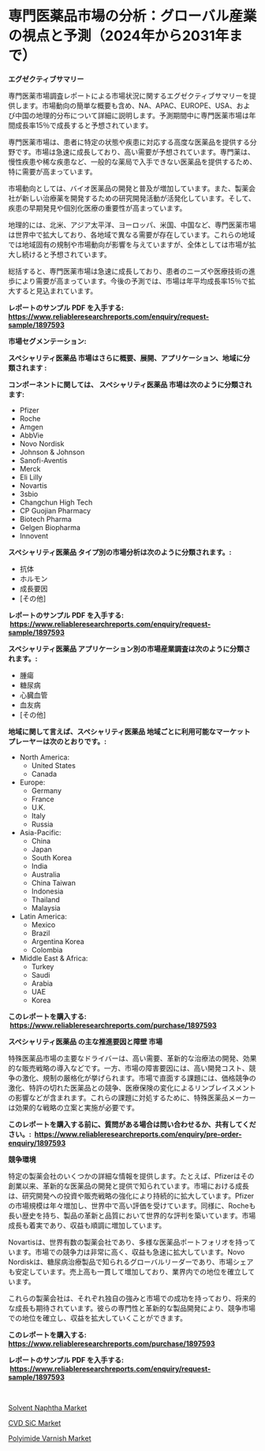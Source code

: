 <p><h1>専門医薬品市場の分析：グローバル産業の視点と予測（2024年から2031年まで）</h1></p><p><strong>エグゼクティブサマリー</strong></p>
<p><p>専門医薬市場調査レポートによる市場状況に関するエグゼクティブサマリーを提供します。市場動向の簡単な概要も含め、NA、APAC、EUROPE、USA、および中国の地理的分布について詳細に説明します。予測期間中に専門医薬市場は年間成長率15％で成長すると予想されています。</p><p>専門医薬市場は、患者に特定の状態や疾患に対応する高度な医薬品を提供する分野です。市場は急速に成長しており、高い需要が予想されています。専門薬は、慢性疾患や稀な疾患など、一般的な薬局で入手できない医薬品を提供するため、特に需要が高まっています。</p><p>市場動向としては、バイオ医薬品の開発と普及が増加しています。また、製薬会社が新しい治療薬を開発するための研究開発活動が活発化しています。そして、疾患の早期発見や個別化医療の重要性が高まっています。</p><p>地理的には、北米、アジア太平洋、ヨーロッパ、米国、中国など、専門医薬市場は世界中で拡大しており、各地域で異なる需要が存在しています。これらの地域では地域固有の規制や市場動向が影響を与えていますが、全体としては市場が拡大し続けると予想されています。</p><p>総括すると、専門医薬市場は急速に成長しており、患者のニーズや医療技術の進歩により需要が高まっています。今後の予測では、市場は年平均成長率15％で拡大すると見込まれています。</p></p>
<p><strong>レポートのサンプル PDF を入手する: <a href="https://www.reliableresearchreports.com/enquiry/request-sample/1897593">https://www.reliableresearchreports.com/enquiry/request-sample/1897593</a></strong></p>
<p><strong>市場セグメンテーション:</strong></p>
<p><strong> スペシャリティ医薬品 市場はさらに概要、展開、アプリケーション、地域に分類されます :</strong></p>
<p><strong>コンポーネントに関しては、 スペシャリティ医薬品 市場は次のように分類されます: &nbsp;</strong></p>
<p><ul><li>Pfizer</li><li>Roche</li><li>Amgen</li><li>AbbVie</li><li>Novo Nordisk</li><li>Johnson & Johnson</li><li>Sanofi-Aventis</li><li>Merck</li><li>Eli Lilly</li><li>Novartis</li><li>3sbio</li><li>Changchun High Tech</li><li>CP Guojian Pharmacy</li><li>Biotech Pharma</li><li>Gelgen Biopharma</li><li>Innovent</li></ul></p>
<p><strong> スペシャリティ医薬品 タイプ別の市場分析は次のように分類されます。:</strong></p>
<p><ul><li>抗体</li><li>ホルモン</li><li>成長要因</li><li>[その他]</li></ul></p>
<p><strong>レポートのサンプル PDF を入手する: &nbsp;<a href="https://www.reliableresearchreports.com/enquiry/request-sample/1897593">https://www.reliableresearchreports.com/enquiry/request-sample/1897593</a></strong></p>
<p><strong> スペシャリティ医薬品 アプリケーション別の市場産業調査は次のように分類されます。:</strong></p>
<p><ul><li>腫瘍</li><li>糖尿病</li><li>心臓血管</li><li>血友病</li><li>[その他]</li></ul></p>
<p><strong>地域に関して言えば、スペシャリティ医薬品 地域ごとに利用可能なマーケットプレーヤーは次のとおりです。:</strong></p>
<p><ul>
    <li>
        North America:
        <ul>
            <li>United States</li>
            <li>Canada</li>
        </ul>
    </li>
    <li>
        Europe:
        <ul>
            <li>Germany</li>
            <li>France</li>
            <li>U.K.</li>
            <li>Italy</li>
            <li>Russia</li>
        </ul>
    </li>
    <li>
        Asia-Pacific:
        <ul>
            <li>China</li>
            <li>Japan</li>
            <li>South Korea</li>
            <li>India</li>
            <li>Australia</li>
            <li>China Taiwan</li>
            <li>Indonesia</li>
            <li>Thailand</li>
            <li>Malaysia</li>
        </ul>
    </li>
    <li>
        Latin America:
        <ul>
            <li>Mexico</li>
            <li>Brazil</li>
            <li>Argentina Korea</li>
            <li>Colombia</li>
        </ul>
    </li>
    <li>
        Middle East & Africa:
        <ul>
            <li>Turkey</li>
            <li>Saudi</li>
            <li>Arabia</li>
            <li>UAE</li>
            <li>Korea</li>
        </ul>
    </li>
    </ul></p>
<p><strong>このレポートを購入する: &nbsp;<a href="https://www.reliableresearchreports.com/purchase/1897593">https://www.reliableresearchreports.com/purchase/1897593</a></strong></p>
<p><strong>スペシャリティ医薬品 の主な推進要因と障壁 市場</strong></p>
<p><p>特殊医薬品市場の主要なドライバーは、高い需要、革新的な治療法の開発、効果的な販売戦略の導入などです。一方、市場の障害要因には、高い開発コスト、競争の激化、規制の厳格化が挙げられます。市場で直面する課題には、価格競争の激化、特許の切れた医薬品との競争、医療保険の変化によるリンブレイスメントの影響などが含まれます。これらの課題に対処するために、特殊医薬品メーカーは効果的な戦略の立案と実施が必要です。</p></p>
<p><strong>このレポートを購入する前に、質問がある場合は問い合わせるか、共有してください。:&nbsp; <a href="https://www.reliableresearchreports.com/enquiry/pre-order-enquiry/1897593">https://www.reliableresearchreports.com/enquiry/pre-order-enquiry/1897593</a></strong></p>
<p><strong>競争環境</strong></p>
<p><p>特定の製薬会社のいくつかの詳細な情報を提供します。たとえば、Pfizerはその創業以来、革新的な医薬品の開発と提供で知られています。市場における成長は、研究開発への投資や販売戦略の強化により持続的に拡大しています。Pfizerの市場規模は年々増加し、世界中で高い評価を受けています。同様に、Rocheも長い歴史を持ち、製品の革新と品質において世界的な評判を築いています。市場成長も着実であり、収益も順調に増加しています。</p><p>Novartisは、世界有数の製薬会社であり、多様な医薬品ポートフォリオを持っています。市場での競争力は非常に高く、収益も急速に拡大しています。Novo Nordiskは、糖尿病治療製品で知られるグローバルリーダーであり、市場シェアも安定しています。売上高も一貫して増加しており、業界内での地位を確立しています。</p><p>これらの製薬会社は、それぞれ独自の強みと市場での成功を持っており、将来的な成長も期待されています。彼らの専門性と革新的な製品開発により、競争市場での地位を確立し、収益を拡大していくことができます。</p></p>
<p><strong>このレポートを購入する: &nbsp; <a href="https://www.reliableresearchreports.com/purchase/1897593">https://www.reliableresearchreports.com/purchase/1897593</a></strong></p>
<p><strong>レポートのサンプル PDF を入手する: &nbsp;<a href="https://www.reliableresearchreports.com/enquiry/request-sample/1897593">https://www.reliableresearchreports.com/enquiry/request-sample/1897593</a></strong><strong></strong></p>
<p>&nbsp;</p>
<p><p><a href="https://github.com/Alonsoolds3wq1d81czn8rbol/Market-Research-Report-List-1/blob/main/solvent-naphtha-market.md">Solvent Naphtha Market</a></p><p><a href="https://github.com/yemakinde/Market-Research-Report-List-1/blob/main/cvd-sic-market.md">CVD SiC Market</a></p><p><a href="https://github.com/jsmusil/Market-Research-Report-List-2/blob/main/polyimide-varnish-market.md">Polyimide Varnish Market</a></p></p>